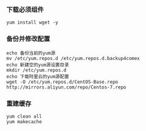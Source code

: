 ### 下载必须组件
```
yum install wget -y
```

### 备份并修改配置
```
echo 备份当前的yum源
mv /etc/yum.repos.d /etc/yum.repos.d.backup4comex
echo 新建空的yum源设置目录
mkdir /etc/yum.repos.d
echo 下载阿里云的yum源配置
wget -O /etc/yum.repos.d/CentOS-Base.repo http://mirrors.aliyun.com/repo/Centos-7.repo
```

### 重建缓存
```
yum clean all
yum makecache
```
